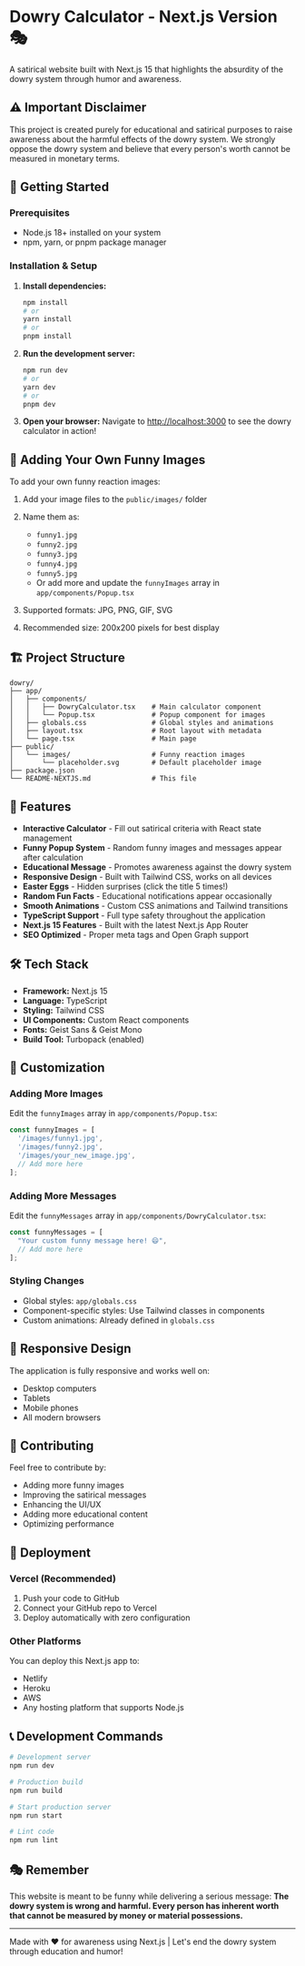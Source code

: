 # Dowry Calculator - Next.js Version 🎭

A satirical website built with Next.js 15 that highlights the absurdity of the dowry system through humor and awareness.

## ⚠️ Important Disclaimer

This project is created purely for educational and satirical purposes to raise awareness about the harmful effects of the dowry system. We strongly oppose the dowry system and believe that every person's worth cannot be measured in monetary terms.

## 🚀 Getting Started

### Prerequisites
- Node.js 18+ installed on your system
- npm, yarn, or pnpm package manager

### Installation & Setup

1. **Install dependencies:**
   ```bash
   npm install
   # or
   yarn install
   # or
   pnpm install
   ```

2. **Run the development server:**
   ```bash
   npm run dev
   # or
   yarn dev
   # or
   pnpm dev
   ```

3. **Open your browser:**
   Navigate to [http://localhost:3000](http://localhost:3000) to see the dowry calculator in action!

## 📸 Adding Your Own Funny Images

To add your own funny reaction images:

1. Add your image files to the `public/images/` folder
2. Name them as:
   - `funny1.jpg`
   - `funny2.jpg` 
   - `funny3.jpg`
   - `funny4.jpg`
   - `funny5.jpg`
   - Or add more and update the `funnyImages` array in `app/components/Popup.tsx`

3. Supported formats: JPG, PNG, GIF, SVG
4. Recommended size: 200x200 pixels for best display

## 🏗️ Project Structure

```
dowry/
├── app/
│   ├── components/
│   │   ├── DowryCalculator.tsx    # Main calculator component
│   │   └── Popup.tsx              # Popup component for images
│   ├── globals.css                # Global styles and animations
│   ├── layout.tsx                 # Root layout with metadata
│   └── page.tsx                   # Main page
├── public/
│   └── images/                    # Funny reaction images
│       └── placeholder.svg        # Default placeholder image
├── package.json
└── README-NEXTJS.md               # This file
```

## 🎯 Features

- **Interactive Calculator** - Fill out satirical criteria with React state management
- **Funny Popup System** - Random funny images and messages appear after calculation
- **Educational Message** - Promotes awareness against the dowry system
- **Responsive Design** - Built with Tailwind CSS, works on all devices
- **Easter Eggs** - Hidden surprises (click the title 5 times!)
- **Random Fun Facts** - Educational notifications appear occasionally
- **Smooth Animations** - Custom CSS animations and Tailwind transitions
- **TypeScript Support** - Full type safety throughout the application
- **Next.js 15 Features** - Built with the latest Next.js App Router
- **SEO Optimized** - Proper meta tags and Open Graph support

## 🛠️ Tech Stack

- **Framework:** Next.js 15
- **Language:** TypeScript
- **Styling:** Tailwind CSS
- **UI Components:** Custom React components
- **Fonts:** Geist Sans & Geist Mono
- **Build Tool:** Turbopack (enabled)

## 🎨 Customization

### Adding More Images
Edit the `funnyImages` array in `app/components/Popup.tsx`:
```typescript
const funnyImages = [
  '/images/funny1.jpg',
  '/images/funny2.jpg',
  '/images/your_new_image.jpg',
  // Add more here
];
```

### Adding More Messages
Edit the `funnyMessages` array in `app/components/DowryCalculator.tsx`:
```typescript
const funnyMessages = [
  "Your custom funny message here! 😄",
  // Add more here
];
```

### Styling Changes
- Global styles: `app/globals.css`
- Component-specific styles: Use Tailwind classes in components
- Custom animations: Already defined in `globals.css`

## 📱 Responsive Design

The application is fully responsive and works well on:
- Desktop computers
- Tablets
- Mobile phones
- All modern browsers

## 🤝 Contributing

Feel free to contribute by:
- Adding more funny images
- Improving the satirical messages
- Enhancing the UI/UX
- Adding more educational content
- Optimizing performance

## 🚀 Deployment

### Vercel (Recommended)
1. Push your code to GitHub
2. Connect your GitHub repo to Vercel
3. Deploy automatically with zero configuration

### Other Platforms
You can deploy this Next.js app to:
- Netlify
- Heroku
- AWS
- Any hosting platform that supports Node.js

## 📞 Development Commands

```bash
# Development server
npm run dev

# Production build
npm run build

# Start production server
npm run start

# Lint code
npm run lint
```

## 🎭 Remember

This website is meant to be funny while delivering a serious message: **The dowry system is wrong and harmful. Every person has inherent worth that cannot be measured by money or material possessions.**

---

Made with ❤️ for awareness using Next.js | Let's end the dowry system through education and humor!
